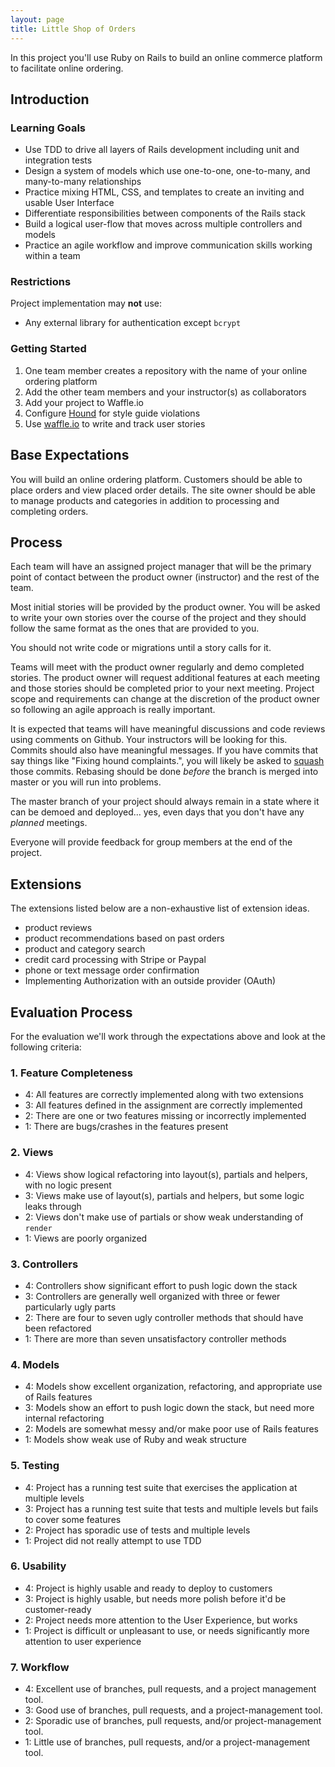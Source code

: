 ```yaml
---
layout: page
title: Little Shop of Orders
---
```


In this project you'll use Ruby on Rails to build an online commerce platform to facilitate online ordering.

## Introduction

### Learning Goals

* Use TDD to drive all layers of Rails development including unit and integration tests
* Design a system of models which use one-to-one, one-to-many, and many-to-many relationships
* Practice mixing HTML, CSS, and templates to create an inviting and usable User Interface
* Differentiate responsibilities between components of the Rails stack
* Build a logical user-flow that moves across multiple controllers and models
* Practice an agile workflow and improve communication skills working within a team

### Restrictions

Project implementation may **not** use:

* Any external library for authentication except `bcrypt`

### Getting Started

1. One team member creates a repository with the name of your online ordering platform
2. Add the other team members and your instructor(s) as collaborators
3. Add your project to Waffle.io
4. Configure [Hound](https://houndci.com/) for style guide violations
5. Use [waffle.io](http://waffle.io) to write and track user stories

## Base Expectations

You will build an online ordering platform. Customers should be able to place orders and view placed order details. The site owner should be able to manage products and categories in addition to processing and completing orders.

## Process

Each team will have an assigned project manager that will be the primary point of contact between the product owner (instructor) and the rest of the team.

Most initial stories will be provided by the product owner. You will be asked to write your own stories over the course of the project and they should follow the same format as the ones that are provided to you.

You should not write code or migrations until a story calls for it.

Teams will meet with the product owner regularly and demo completed stories. The product owner will request additional features at each meeting and those stories should be completed prior to your next meeting. Project scope and requirements can change at the discretion of the product owner so following an agile approach is really important.

It is expected that teams will have meaningful discussions and code reviews using comments on Github. Your instructors will be looking for this. Commits should also have meaningful messages. If you have commits that say things like "Fixing hound complaints.", you will likely be asked to [squash](http://gitready.com/advanced/2009/02/10/squashing-commits-with-rebase.html) those commits. Rebasing should be done _before_ the branch is merged into master or you will run into problems.

The master branch of your project should always remain in a state where it can be demoed and deployed... yes, even days that you don't have any _planned_ meetings.

Everyone will provide feedback for group members at the end of the project.

## Extensions

The extensions listed below are a non-exhaustive list of extension ideas.

* product reviews
* product recommendations based on past orders
* product and category search
* credit card processing with Stripe or Paypal
* phone or text message order confirmation
* Implementing Authorization with an outside provider (OAuth)

## Evaluation Process

For the evaluation we'll work through the expectations above and look at the
following criteria:

### 1. Feature Completeness

* 4: All features are correctly implemented along with two extensions
* 3: All features defined in the assignment are correctly implemented
* 2: There are one or two features missing or incorrectly implemented
* 1: There are bugs/crashes in the features present

### 2. Views

* 4: Views show logical refactoring into layout(s), partials and helpers, with no logic present
* 3: Views make use of layout(s), partials and helpers, but some logic leaks through
* 2: Views don't make use of partials or show weak understanding of `render`
* 1: Views are poorly organized

### 3. Controllers

* 4: Controllers show significant effort to push logic down the stack
* 3: Controllers are generally well organized with three or fewer particularly ugly parts
* 2: There are four to seven ugly controller methods that should have been refactored
* 1: There are more than seven unsatisfactory controller methods

### 4. Models

* 4: Models show excellent organization, refactoring, and appropriate use of Rails features
* 3: Models show an effort to push logic down the stack, but need more internal refactoring
* 2: Models are somewhat messy and/or make poor use of Rails features
* 1: Models show weak use of Ruby and weak structure

### 5. Testing

* 4: Project has a running test suite that exercises the application at multiple levels
* 3: Project has a running test suite that tests and multiple levels but fails to cover some features
* 2: Project has sporadic use of tests and multiple levels
* 1: Project did not really attempt to use TDD

### 6. Usability

* 4: Project is highly usable and ready to deploy to customers
* 3: Project is highly usable, but needs more polish before it'd be customer-ready
* 2: Project needs more attention to the User Experience, but works
* 1: Project is difficult or unpleasant to use, or needs significantly more attention to user experience

### 7. Workflow

* 4: Excellent use of branches, pull requests, and a project management tool.
* 3: Good use of branches, pull requests, and a project-management tool.
* 2: Sporadic use of branches, pull requests, and/or project-management tool.
* 1: Little use of branches, pull requests, and/or a project-management tool.
